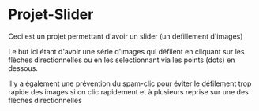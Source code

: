 # Projet-Slider

Ceci est un projet permettant d'avoir un slider (un defillement d'images)

Le but ici étant d'avoir une série d'images qui défilent en cliquant sur les flèches directionnelles ou en les selectionnant via les points (dots) en dessous.

Il y a également une prévention du spam-clic pour éviter le défilement trop rapide des images si on clic rapidement et à plusieurs reprise sur une des flèches directionnelles
